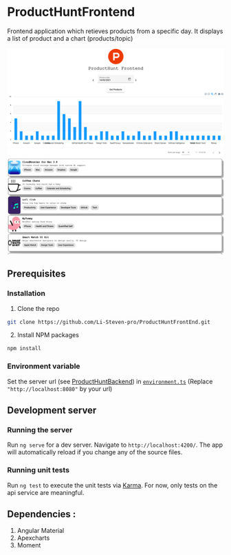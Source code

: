 # ProductHuntFrontend

Frontend application which retieves products from a specific day. It displays a list of product and a chart (products/topic)

![sceen1](./Capture%20d’écran%202021-05-14%20à%2010.21.07.png)
![sceen2](./Capture%20d’écran%202021-05-14%20à%2010.21.20.png)

## Prerequisites

### Installation

1. Clone the repo
  ```sh
  git clone https://github.com/Li-Steven-pro/ProductHuntFrontEnd.git
  ```
2. Install NPM packages
  ```sh
  npm install
  ```
### Environment variable   

Set the server url (see [ProductHuntBackend](https://github.com/Li-Steven-pro/ProductHuntBackend)) in [``environment.ts``](https://github.com/Li-Steven-pro/ProductHuntFrontend/blob/develop/src/environments/environment.ts) (Replace ``"http://localhost:8080"`` by your url)

## Development server

### Running the server 

Run `ng serve` for a dev server. Navigate to `http://localhost:4200/`. The app will automatically reload if you change any of the source files.

### Running unit tests

Run `ng test` to execute the unit tests via [Karma](https://karma-runner.github.io).
For now, only tests on the api service are meaningful. 


## Dependencies : 

1. Angular Material 
2. Apexcharts
3. Moment
